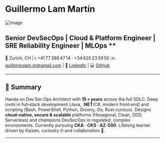 # Guillermo Lam Martín

![image](https://github.com/user-attachments/assets/f88dd657-eb61-4d70-ade7-c226eaee836c)

## Senior DevSecOps | Cloud & Platform Engineer | SRE Reliability Engineer | MLOps \*\*

📍 Zurich, CH | 📞 +41 77 286 47 14 · +34 620 23 59 50 ✉️
[guillermolam.m@gmail.com](mailto:guillermolam.m@gmail.com) | 🔗
[LinkedIn](https://linkedin.com/in/guillermo-lam-28901047) | 💻
[GitHub](https://github.com/guillermolam)

---

## 📝 Summary

Hands‑on Dev Sec Ops Architect with **15 + years** across the full SDLC. Deep roots in full‑stack
development (Java, **.NET**/C#, modern front‑end) and scripting (Bash, PowerShell, Python, Groovy,
Go, Rust‑curious). Designs **cloud‑native, secure & scalable** platforms (Hexagonal, Clean, DDD,
Serverless) and champions DevSecOps in regulated, complex environments. Currently pursuing **CKA ·
CKS · AZ‑500**. Lifelong learner driven by Kaizen, curiosity 🤓 and collaboration 🤝.

---
